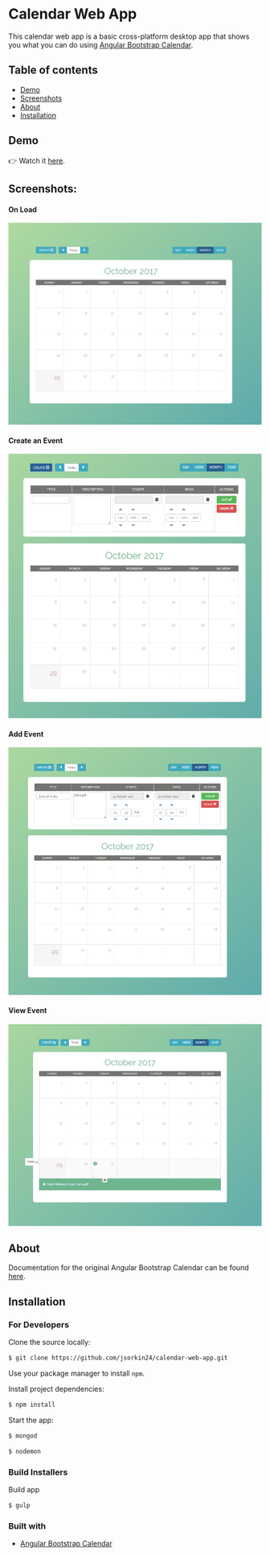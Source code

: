 # Calendar Web App
This calendar web app is a basic cross-platform desktop app that shows you what you can do using <a href="https://mattlewis92.github.io/angular-bootstrap-calendar/#!?example=kitchen-sink">Angular Bootstrap Calendar</a>.

## Table of contents

- [Demo](#demo)
- [Screenshots](#screenshots)
- [About](#about)
- [Installation](#installation)

## Demo
👉 Watch it <a href="https://calendar-web-app.herokuapp.com/" target="_blank">here</a>.
<br>

## Screenshots:

  #### On Load
  <img src="public/images/calendar-image-1.PNG"  width="600"/>
  
  #### Create an Event
  <img src="public/images/calendar-image-2.PNG" width="600"/>
  
  #### Add Event
  <img src="public/images/calendar-image-3.PNG" width="600"/>
  
  #### View Event
  <img src="public/images/calendar-image-4.PNG" width="600"/>


## About

Documentation for the original Angular Bootstrap Calendar can be found <a href="https://github.com/mattlewis92/angular-bootstrap-calendar/blob/master/README.md#documentation">here</a>.
<br>

## Installation

### For Developers
Clone the source locally:

```sh
$ git clone https://github.com/jsorkin24/calendar-web-app.git
```

Use your package manager to install `npm`.

Install project dependencies:

```sh
$ npm install
```
Start the app:
```sh
$ mongod
```

```sh
$ nodemon
```

### Build Installers
Build app
```sh
$ gulp
```

### Built with
- [Angular Bootstrap Calendar](https://github.com/mattlewis92/angular-bootstrap-calendar/blob/master/README.md#documentation)


